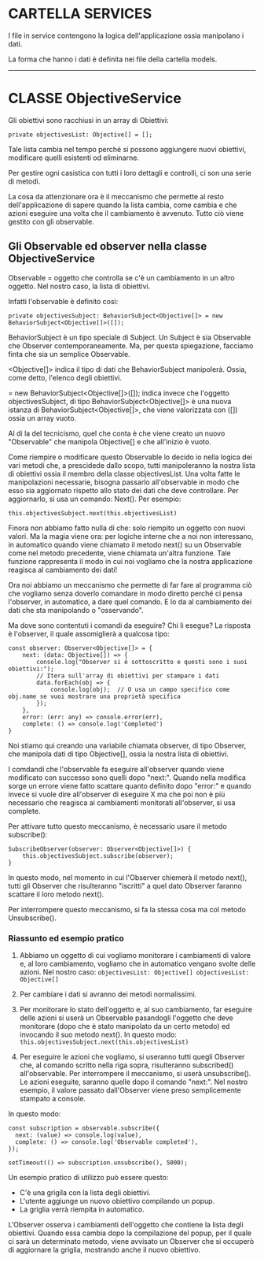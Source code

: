
# CARTELLA SERVICES

I file in service contengono la logica dell'applicazione ossia manipolano i dati.

La forma che hanno i dati è definita nei file della cartella models.

---

# CLASSE ObjectiveService

Gli obiettivi sono racchiusi in un array di Obiettivi:

```private objectivesList: Objective[] = [];```

Tale lista cambia nel tempo perché si possono aggiungere nuovi obiettivi, modificare quelli esistenti od eliminarne.

Per gestire ogni casistica con tutti i loro dettagli e controlli, ci son una serie di metodi.

La cosa da attenzionare ora è il meccanismo che permette al resto dell'applicazione di sapere quando la lista cambia, come cambia e che azioni eseguire una volta che il cambiamento è avvenuto. Tutto ciò viene gestito con gli observable.

## Gli Observable ed observer nella classe ObjectiveService

Observable = oggetto che controlla se c'è un cambiamento in un altro oggetto. Nel nostro caso, la lista di obiettivi.

Infatti l'observable è definito così:

```private objectivesSubject: BehaviorSubject<Objective[]> = new BehaviorSubject<Objective[]>([]);```

BehaviorSubject è un tipo speciale di Subject. Un Subject è sia Observable che Observer contemporaneamente. Ma, per questa spiegazione, facciamo finta che sia un semplice Observable.

<Objective[]> indica il tipo di dati che BehaviorSubject manipolerà. Ossia, come detto, l'elenco degli obiettivi.

= new BehaviorSubject<Objective[]>([]); indica invece che l'oggetto objectivesSubject, di tipo  BehaviorSubject<Objective[]> è una nuova istanza di BehaviorSubject<Objective[]>, che viene valorizzata con ([]) ossia un array vuoto.

Al di la del tecnicismo, quel che conta è che viene creato un nuovo "Observable" che manipola Objective[] e che all'inizio è vuoto.

Come riempire o modificare questo Observable lo decido io nella logica dei vari metodi che, a prescidede dallo scopo, tutti manipoleranno la nostra lista di obiettivi ossia il membro della classe objectivesList. Una volta fatte le manipolazioni necessarie, bisogna passarlo all'observable in modo che esso sia aggiornato rispetto allo stato dei dati che deve controllare. Per aggiornarlo, si usa un comando: Next(). Per esempio:

```this.objectivesSubject.next(this.objectivesList)```

Finora non abbiamo fatto nulla di che: solo riempito un oggetto con nuovi valori. Ma la magia viene ora: per logiche interne che a noi non interessano, in automatico quando viene chiamato il metodo next() su un Observable come nel metodo precedente, viene chiamata un'altra funzione. Tale funzione rappresenta il modo in cui noi vogliamo che la nostra applicazione reagisca al cambiamento dei dati!

Ora noi abbiamo un meccanismo che permette di far fare al programma ciò che vogliamo senza doverlo comandare in modo diretto perché ci pensa l'observer, in automatico, a dare quel comando. E lo da al cambiamento dei dati che sta manipolando o "osservando".

Ma dove sono contentuti i comandi da eseguire? Chi li esegue? La risposta è l'observer, il quale assomiglierà a qualcosa tipo: 

```
const observer: Observer<Objective[]> = {
    next: (data: Objective[]) => {
        console.log("Observer si è sottoscritto e questi sono i suoi obiettivi:");
        // Itera sull'array di obiettivi per stampare i dati
        data.forEach(obj => {
            console.log(obj);  // O usa un campo specifico come obj.name se vuoi mostrare una proprietà specifica
        });
    },
    error: (err: any) => console.error(err),
    complete: () => console.log('Completed')
}
```
Noi stiamo qui creando una variabile chiamata observer, di tipo Observer, che manipola dati di tipo Objective[], ossia la nostra lista di obiettivi. 

I comdandi che l'observable fa eseguire all'observer quando viene modificato con successo sono quelli dopo "next:". Quando nella modifica sorge un errore viene fatto scattare quanto definito dopo "error:" e quando invece si vuole dire all'observer di eseguire X ma che poi non è più necessario che reagisca ai cambiamenti monitorati all'observer, si usa complete.

Per attivare tutto questo meccanismo, è necessario usare il metodo subscribe():

```
SubscribeObserver(observer: Observer<Objective[]>) {
    this.objectivesSubject.subscribe(observer);
}
```
In questo modo, nel momento in cui l'Observer chiemerà il metodo next(), tutti gli Observer che risulteranno "iscritti" a quel dato Observer faranno scattare il loro metodo next().

Per interrompere questo meccanismo, si fa la stessa cosa ma col metodo Unsubscribe().

### Riassunto ed esempio pratico

1. Abbiamo un oggetto di cui vogliamo monitorare i cambiamenti di valore e, al loro cambiamento, vogliamo che in automatico vengano svolte delle azioni. 
Nel nostro caso: ```objectivesList: Objective[] objectivesList: Objective[]```

2. Per cambiare i dati si avranno dei metodi normalissimi. 

3. Per monitorare lo stato dell'oggetto e, al suo cambiamento, far eseguire delle azioni si userà un Observable pasandogli l'oggetto che deve monitorare (dopo che è stato manipolato da un certo metodo) ed invocando il suo metodo next().
In questo modo: ```this.objectivesSubject.next(this.objectivesList)```

4. Per eseguire le azioni che vogliamo, si useranno tutti quegli Observer che, al comando scritto nella riga sopra, risulteranno subscribed() all'observable. Per interrompere il meccanismo, si userà unsubscribe(). Le azioni eseguite, saranno quelle dopo il comando "next:". Nel nostro esempio, il valore passato dall'Observer viene preso semplicemente stampato a console.

In questo modo:
```
const subscription = observable.subscribe({
  next: (value) => console.log(value),
  complete: () => console.log('Observable completed'),
});

setTimeout(() => subscription.unsubscribe(), 5000);
```

Un esempio pratico di utilizzo può essere questo: 

- C'è una grigila con la lista degli obiettivi. 
- L'utente aggiunge un nuovo obiettivo compilando un popup.
- La griglia verrà riempita in automatico. 

L'Observer osserva i cambiamenti dell'oggetto che contiene la lista degli obiettivi. 
Quando essa cambia dopo la compilazione del popup, per il quale ci sarà un determinato metodo, viene avvisato un Observer che si occuperò di aggiornare la griglia, mostrando anche il nuovo obiettivo.
